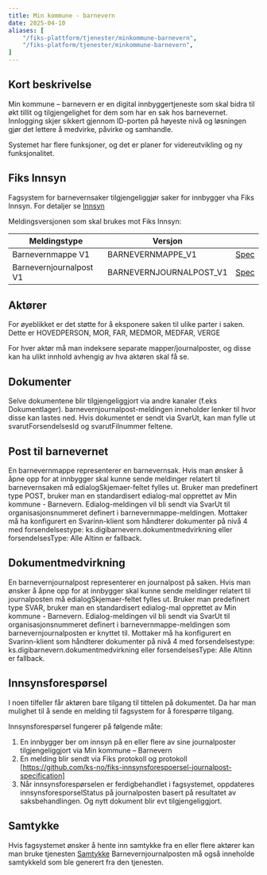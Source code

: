 ```yaml
---
title: Min kommune - barnevern
date: 2025-04-10
aliases: [
    "/fiks-plattform/tjenester/minkommune-barnevern",
    "/fiks-platform/tjenester/minkommune-barnevern",
]
---
```

## Kort beskrivelse
Min kommune – barnevern er en digital innbyggertjeneste som skal bidra til økt tillit og tilgjengelighet for dem som har en sak hos barnevernet. Innlogging skjer sikkert gjennom ID-porten på høyeste nivå og løsningen gjør det lettere å medvirke, påvirke og samhandle.

Systemet har flere funksjoner, og det er planer for videreutvikling og ny funksjonalitet.

## Fiks Innsyn

Fagsystem for barnevernsaker tilgjengeliggjør saker for innbygger vha Fiks Innsyn. 
For detaljer se [Innsyn](/fiks-plattform/tjenester/innsyn/)

Meldingsversjonen som skal brukes mot Fiks Innsyn:

| Meldingstype            | Versjon                 |                                                                                                                |
|-------------------------|-------------------------|----------------------------------------------------------------------------------------------------------------|
| Barnevernmappe V1       | BARNEVERNMAPPE_V1       | [Spec](https://github.com/ks-no/fiks-innsyn-json-schema/blob/main/schema/domain/barnevern/mappe.v1.json)       |
| Barnevernjournalpost V1 | BARNEVERNJOURNALPOST_V1 | [Spec](https://github.com/ks-no/fiks-innsyn-json-schema/blob/main/schema/domain/barnevern/journalpost.v1.json) |


## Aktører

For øyeblikket er det støtte for å eksponere saken til ulike parter i saken.
Dette er HOVEDPERSON, MOR, FAR, MEDMOR, MEDFAR, VERGE

For hver aktør må man indeksere separate mapper/journalposter, og disse kan ha ulikt innhold avhengig av hva aktøren skal få se.

## Dokumenter

Selve dokumentene blir tilgjengeliggjort via andre kanaler (f.eks Dokumentlager). barnevernjournalpost-meldingen inneholder lenker til hvor disse kan lastes ned. Hvis dokumentet er sendt via SvarUt, kan man fylle ut svarutForsendelsesId og svarutFilnummer feltene.

## Post til barnevernet

En barnevernmappe representerer en barnevernsak. Hvis man ønsker å åpne opp for at innbygger skal kunne sende meldinger relatert til barnevernsaken må edialogSkjemaer-feltet fylles ut. Bruker man predefinert type POST, bruker man en standardisert edialog-mal opprettet av Min kommune - Barnevern.
Edialog-meldingen vil bli sendt via SvarUt til organisasjonsnummeret definert i barnevernmappe-meldingen.
Mottaker må ha konfigurert en Svarinn-klient som håndterer dokumenter på nivå 4 med forsendelsestype: ks.digibarnevern.dokumentmedvirkning eller forsendelsesType: Alle
Altinn er fallback.

## Dokumentmedvirkning

En barnevernjournalpost representerer en journalpost på saken. Hvis man ønsker å åpne opp for at innbygger skal kunne sende meldinger relatert til journalposten må edialogSkjemaer-feltet fylles ut. Bruker man predefinert type SVAR, bruker man en standardisert edialog-mal opprettet av Min kommune - Barnevern.
Edialog-meldingen vil bli sendt via SvarUt til organisasjonsnummeret definert i barnevernmappe-meldingen som barnevernjournalposten er knyttet til.
Mottaker må ha konfigurert en Svarinn-klient som håndterer dokumenter på nivå 4 med forsendelsestype: ks.digibarnevern.dokumentmedvirkning eller forsendelsesType: Alle
Altinn er fallback.

## Innsynsforespørsel

I noen tilfeller får aktøren bare tilgang til tittelen på dokumentet. Da har man mulighet til å sende en melding til fagsystem for å forespørre tilgang.

Innsynsforespørsel fungerer på følgende måte:

1. En innbygger ber om innsyn på en eller flere av sine journalposter tilgjengeliggjort via Min kommune – Barnevern
2. En melding blir sendt via Fiks protokoll og protokoll [https://github.com/ks-no/fiks-innsynsforespoersel-journalpost-specification]
3. Når innsynsforespørselen er ferdigbehandlet i fagsystemet, oppdateres innsynsforesporselStatus på journalposten basert på resultatet av saksbehandlingen. Og nytt dokument blir evt tilgjengeliggjort.

## Samtykke

Hvis fagsystemet ønsker å hente inn samtykke fra en eller flere aktører kan man bruke tjenesten [Samtykke](../samtykke.md)
Barnevernjournalposten må også inneholde samtykkeId som ble generert fra den tjenesten.



